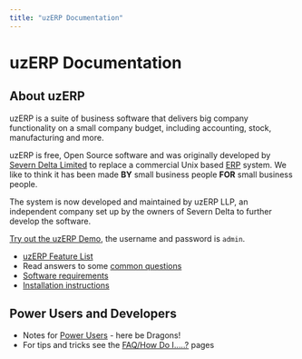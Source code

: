 ```yaml
---
title: "uzERP Documentation"
---
```


# uzERP Documentation

## About uzERP

uzERP is a suite of business software that delivers big company functionality on a small company budget, including accounting, stock, manufacturing and more.

uzERP is free, Open Source software and was originally developed by [Severn Delta Limited](http://www.severndelta.co.uk) to replace a commercial Unix based [ERP](http://en.wikipedia.org/wiki/Enterprise_resource_planning) system. We like to think it has been made **BY** small business people **FOR** small business people.

The system is now developed and maintained by uzERP LLP, an independent company set up by the owners of Severn Delta to further develop the software.

[Try out the uzERP Demo](http://demo.uzerp.com), the username and password is `admin`.

* [uzERP Feature List](features)
* Read answers to some [common questions](faq/questions)
* [Software requirements](requirements)
* [Installation instructions](installation)

## Power Users and Developers

* Notes for [Power Users](faq/power-user) - here be Dragons!
* For tips and tricks see the [FAQ/How Do I.....?](faq) pages
